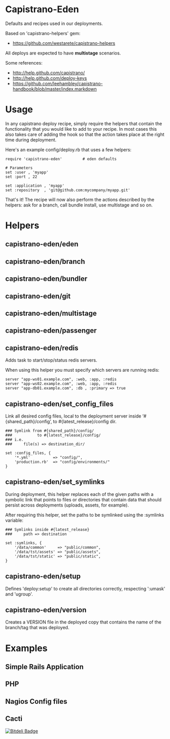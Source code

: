 # Capistrano-Eden

Defaults and recipes used in our deployments.

Based on 'capistrano-helpers' gem:

   * https://github.com/westarete/capistrano-helpers

All deploys are expected to have **multistage** scenarios.

Some references:

   * http://help.github.com/capistrano/
   * http://help.github.com/deploy-keys
   * https://github.com/leehambley/capistrano-handbook/blob/master/index.markdown

# Usage

In any capistrano deploy recipe, simply require the helpers that contain the
functionality that you would like to add to your recipe. In most cases this
also takes care of adding the hook so that the action takes place at the right
time during deployment.

Here's an example config/deploy.rb that uses a few helpers:

    require 'capistrano-eden'         # eden defaults

    # Parameters
    set :user , 'myapp'
    set :port , 22

    set :application , 'myapp'
    set :repository  , 'git@github.com:mycompany/myapp.git'

That's it! The recipe will now also perform the actions described by the
helpers: ask for a branch, call bundle install, use multistage and so on.


# Helpers

## capistrano-eden/eden
## capistrano-eden/branch
## capistrano-eden/bundler
## capistrano-eden/git
## capistrano-eden/multistage
## capistrano-eden/passenger
## capistrano-eden/redis

Adds task to start/stop/status redis servers.

When using this helper you must specify which servers are running redis:

    server "app-ws01.example.com", :web, :app, :redis
    server "app-ws02.example.com", :web, :app, :redis
    server "app-db01.example.com", :db , :primary => true


## capistrano-eden/set_config_files

Link all desired config files, local to the deployment server inside ‘#{shared_path}/config’, to #{latest_release}/config dir.

    ### Symlink from #{shared_path}/config/
    ###           to #{latest_release}/config/
    ### i.e.
    ###     file(s) => destination_dir/

    set :config_files, {
        '*.yml'          => "config/",
        'production.rb'  => "config/environments/"
    }


## capistrano-eden/set_symlinks

During deployment, this helper replaces each of the given paths with a
symbolic link that points to files or directories that contain data
that should persist across deployments (uploads, assets, for example).

After requiring this helper, set the paths to be symlinked using the
:symlinks variable:

    ### Symlinks inside #{latest_release}
    ###     path => destination

    set :symlinks, {
        '/data/common'     => "public/common",
        '/data/tst/assets' => "public/assets",
        '/data/tst/static' => "public/static",
    }


## capistrano-eden/setup

Defines 'deploy:setup' to create all directories correctly, respecting
':umask' and 'ugroup'.


## capistrano-eden/version

Creates a VERSION file in the deployed copy that contains the name of the
branch/tag that was deployed.


# Examples


## Simple Rails Application
## PHP
## Nagios Config files
## Cacti





[![Bitdeli Badge](https://d2weczhvl823v0.cloudfront.net/mv/capistrano-eden/trend.png)](https://bitdeli.com/free "Bitdeli Badge")

